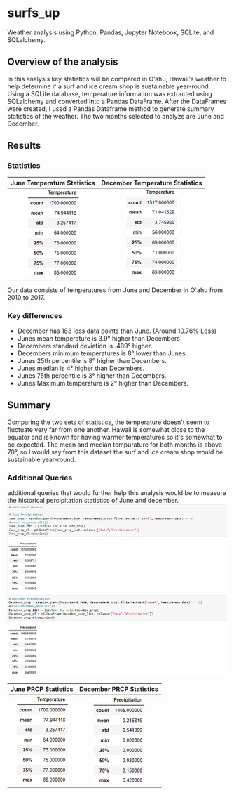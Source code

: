 # surfs_up
Weather analysis using Python, Pandas, Jupyter Notebook, SQLite, and SQLalchemy.

## Overview of the analysis
In this analysis key statistics will be compared in O‘ahu, Hawaii's weather to help determine if a surf and ice cream shop is sustainable year-round. Using a SQLite database, temperature information was extracted using SQLalchemy and converted into a Pandas DataFrame. After the DataFrames were created, I used a Pandas Dataframe method to generate summary statistics of the weather. The two months selected to analyze are June and December.

## Results

### Statistics


June Temperature Statistics          |  December Temperature Statistics
:-------------------------:|:-------------------------:
![June Statistics](/Resources/June_statistics.PNG)  |  ![December Statistics](/Resources/December_statistics.PNG)

Our data consists of temperatures from June and December in O`ahu from 2010 to 2017.

### Key differences
- December has 183 less data points than June. (Around 10.76% Less)
- Junes mean temperature is 3.9° higher than Decembers
- Decembers standard deviation is .489° higher.
- Decembers minimum temperatures is 8° lower than Junes.
- Junes 25th percentile is 8° higher than Decembers.
- Junes median is 4° higher than Decembers.
- Junes 75th percentile is 3° higher than Decembers.
- Junes Maximum temperature is 2° higher than Decembers.

## Summary
Comparing the two sets of statistics, the temperature doesn't seem to fluctuate very far from one another. Hawaii is somewhat close to the equator and is known for having warmer temperatures so it's somewhat to be expected. The mean and median tempurature for both months is above 70°, so I would say from this dataset the surf and ice cream shop would be sustainable year-round. 

### Additional Queries
additional queries that would further help this analysis would be to measure the historical percipitation statistics of June and december.
![Prcp](/Resources/Prcp.PNG)

June PRCP Statistics          |  December PRCP Statistics
:-------------------------:|:-------------------------:
![June prcp statistics](/Resources/June_statistics.PNG)  |  ![December prcp statistics](/Resources/December_prcp.PNG)